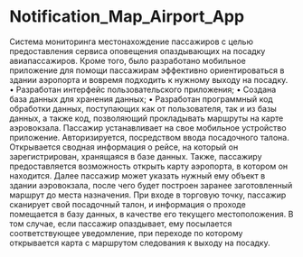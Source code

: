 # Notification_Map_Airport_App
Система мониторинга местонахождение пассажиров с целью предоставления сервиса оповещения опаздывающих на посадку авиапассажиров. Кроме того, было разработано мобильное приложение для помощи пассажирам эффективно ориентироваться в здании аэропорта и вовремя подходить к нужному выходу на посадку.
•	Разработан интерфейс пользовательского приложения;
•	Создана база данных для хранения данных;
•	Разработан программный код обработки данных, поступающих как от пользователя, так и из базы данных, а также код, позволяющий прокладывать маршруты на карте аэровокзала.
Пассажир устанавливает на свое мобильное устройство приложение. Авторизируется, посредством ввода посадочного талона. Открывается сводная информация о рейсе, на который он зарегистрирован, хранящаяся в базе данных. Также, пассажиру предоставляется возможность открыть карту аэропорта, в котором он находится. Далее пассажир может указать нужный ему объект в здании аэровокзала, после чего будет построен заранее заготовленный маршрут до места назначения. При входе в торговую точку, пассажир сканирует свой посадочный талон, и информация о проходе помещается в базу данных, в качестве его текущего местоположения.
В том случае, если пассажир опаздывает, ему посылается соответствующее уведомление, при переходе по которому открывается карта с маршрутом следования к выходу на посадку.
